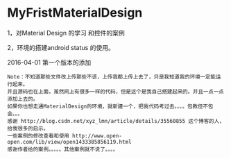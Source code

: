 # MyFristMaterialDesign


1，对Material Design 的学习 和控件的案例

2，环境的搭建android status 的使用。

2016-04-01  第一个版本的添加

	Note：不知道那些文件改上传那些不该，上传我都上传上去了，只是我知道我的环境一定能运行起来。
	并且源码也在上面，虽然网上有很多一样的代码，但是这个是我自己搭建起来的。并且一点一点添加上去的。
	如果你也想走通MaterialDesign的环境，就新建一个，把我代码考过去。。。。包教但不包会。。。  
	感谢 http://blog.csdn.net/xyz_lmn/article/details/35560855 这个博客的人，给我很多的启示。
	一些案例的修改查看和使用 http://www.open-open.com/lib/view/open1433385856119.html
	感谢作者给的案例。。。。。其他案例就不说了。。。。

